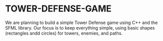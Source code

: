 # TOWER-DEFENSE-GAME
We are planning to build a simple Tower Defense game using C++ and the SFML library.   Our focus is to keep everything simple, using basic shapes (rectangles andd circles) for towers, enemies, and paths.
